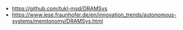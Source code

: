 

- <https://github.com/tukl-msd/DRAMSys>
- <https://www.iese.fraunhofer.de/en/innovation_trends/autonomous-systems/memtonomy/DRAMSys.html>